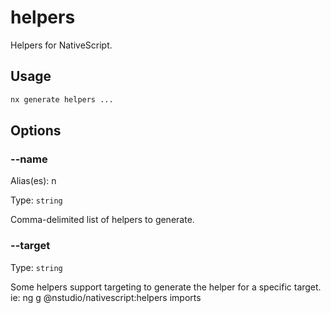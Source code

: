# helpers

Helpers for NativeScript.

## Usage

```bash
nx generate helpers ...

```

## Options

### --name

Alias(es): n

Type: `string`

Comma-delimited list of helpers to generate.

### --target

Type: `string`

Some helpers support targeting to generate the helper for a specific target. ie: ng g @nstudio/nativescript:helpers imports
